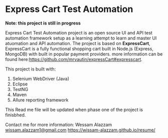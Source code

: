 # Express Cart Test Automation
**Note: this project is still in progress**

Express Cart Test Automation project is an open source UI and API test automation framework setup as a learning attempt to learn and master UI atuomation and API automation.
The project is based on **ExpressCart**, ExpressCart is a fully functional shopping cart built in Node.js (Express, MongoDB) with built in popular payment providers. more information can be found here:https://github.com/mrvautin/expressCart#expresscart.

This project is built with:
1. Selenium WebDriver (Java)
2. Eclipse
3. TestNG
4. Maven
5. Allure reporting framework

This Read me file will be updated when phase one of the project is finisbhed.

Contact me for more information:
Wessam Alazzam
wissam.alazzam1@gmail.com
https://wissam-alazzam.github.io/resume/
